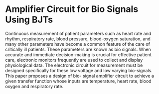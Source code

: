 # Amplifier Circuit for Bio Signals Using BJTs
Continuous measurement of patient parameters such as heart rate and rhythm, respiratory rate, blood pressure, blood-oxygen saturation, and many other parameters have become a common feature of the care of critically ill patients. These parameters are known as bio signals. When accurate and immediate decision-making is crucial for effective patient care, electronic monitors frequently are used to collect and display physiological data. The electronic circuit for measurement must be designed specifically for these low voltage and low varying bio-signals. This paper proposes a design of bio- signal amplifier circuit to achieve a given transfer function whose inputs are temperature, heart rate, blood oxygen and respiratory rate.
